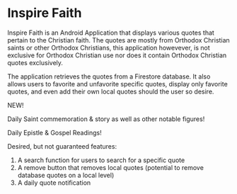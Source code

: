 ﻿# Inspire Faith


 Inspire Faith is an Android Application that displays various quotes that pertain to the Christian faith. The quotes are mostly from Orthodox Christian saints or other Orthodox Christians, this application howevever, is not exclusive for Orthodox Christian use nor does it contain Orthodox Christian quotes exclusively.

 The application retrieves the quotes from a Firestore database. It also allows users to favorite and unfavorite specific quotes, display only favorite quotes, and even add their own local quotes should the user so desire.

 NEW!
 
 Daily Saint commemoration & story as well as other notable figures!
 
 Daily Epistle & Gospel Readings!

 Desired, but not guaranteed features: 
 1) A search function for users to search for a specific quote
 2) A remove button that removes local quotes (potential to remove database quotes on a local level)
 3) A daily quote notification
